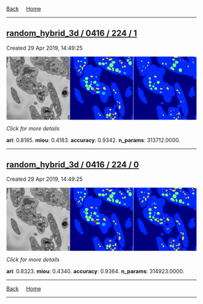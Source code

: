 
[Back](..)&nbsp;&nbsp;&nbsp;&nbsp;&nbsp;[Home](https://leapmanlab.github.io/snapshots)

---

<div class="summary"><a href="1"><h2>random_hybrid_3d / 0416 / 224 / 1</h2></a><p>Created 29 Apr 2019, 14:49:25
</p><a href="1"><img src="1/media/summary.png" align="center"></a><p>
<i>Click for more details</i>
</p></div>

**ari**: 0.8185. **miou**: 0.4183. **accuracy**: 0.9342. **n_params**: 313712.0000. 

---

<div class="summary"><a href="0"><h2>random_hybrid_3d / 0416 / 224 / 0</h2></a><p>Created 29 Apr 2019, 14:49:25
</p><a href="0"><img src="0/media/summary.png" align="center"></a><p>
<i>Click for more details</i>
</p></div>

**ari**: 0.8323. **miou**: 0.4340. **accuracy**: 0.9364. **n_params**: 314923.0000. 

---

[Back](..)&nbsp;&nbsp;&nbsp;&nbsp;&nbsp;[Home](https://leapmanlab.github.io/snapshots)

---